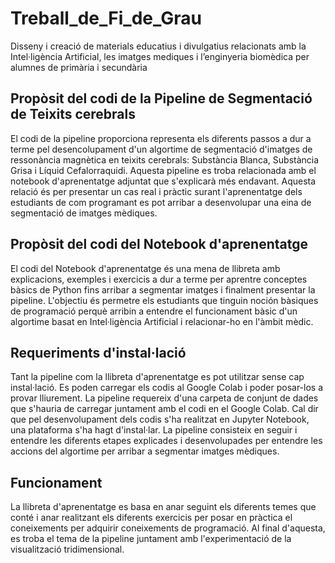 # Treball_de_Fi_de_Grau
Disseny i creació de materials educatius i divulgatius relacionats amb la Intel·ligència Artificial, les imatges mediques i l’enginyeria biomèdica per alumnes de primària i secundària

## Propòsit del codi de la Pipeline de Segmentació de Teixits cerebrals

El codi de la pipeline proporciona representa els diferents passos a dur a terme pel desencolupament d'un algortime de segmentació d'imatges de ressonància magnètica en teixits cerebrals: Substància Blanca, Substància Grisa i Líquid Cefalorraquidi. Aquesta pipeline es troba relacionada amb el notebook d'aprenentatge adjuntat que s'explicarà més endavant. Aquesta relació és per presentar un cas real i pràctic surant l'aprenentatge dels estudiants de com programant es pot arribar a desenvolupar una eina de segmentació de imatges mèdiques.

## Propòsit del codi del Notebook d'aprenentatge

El codi del Notebook d'aprenentatge és una mena de llibreta amb explicacions, exemples i exercicis a dur a terme per aprentre conceptes bàsics de Python fins arribar a segmentar imatges i finalment presentar la pipeline. L'objectiu és permetre els estudiants que tinguin noción bàsiques de programació perquè arribin a entendre el funcionament bàsic d'un algortime basat en  Intel·ligència Artificial i relacionar-ho en l'àmbit mèdic.

## Requeriments d'instal·lació

Tant la pipeline com la llibreta d'aprenentatge es pot utilitzar sense cap instal·lació. Es poden carregar els codis al Google Colab i poder posar-los a provar lliurement. La pipeline requereix d'una carpeta de conjunt de dades que s'hauria de carregar juntament amb el codi en el Google Colab. Cal dir que pel desenvolupament dels codis s'ha realitzat en Jupyter Notebook, una plataforma s'ha hagt d'instal·lar. La pipeline consisteix en seguir i entendre les diferents etapes explicades i desenvolupades per entendre les accions del algortime per arribar a segmentar imatges mèdiques. 

## Funcionament

La llibreta d'aprenentatge es basa en anar seguint els diferents temes que conté i anar realitzant els diferents exercicis per posar en pràctica el coneixements per adquirir coneixements de programació. Al final d'aquesta, es troba el tema de la pipeline juntament amb l'experimentació de la visualització tridimensional.


